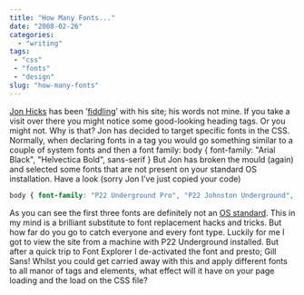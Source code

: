 ```yaml
---
title: "How Many Fonts..."
date: "2008-02-26"
categories: 
  - "writing"
tags:
 - "css"
 - "fonts"
 - "design"
slug: "how-many-fonts"
---
```


[Jon Hicks](https://www.hicksdesign.co.uk/) has been ’[fiddling](https://www.hicksdesign.co.uk/journal/fiddling)’ with his site; his words not mine. If you take a visit over there you might notice some good-looking heading tags. Or you might not. Why is that? Jon has decided to target specific fonts in the CSS. Normally, when declaring fonts in a tag you would go something similar to a couple of system fonts and then a font family: body { font-family: "Arial Black", "Helvectica Bold", sans-serif } But Jon has broken the mould (again) and selected some fonts that are not present on your standard OS installation. Have a look (sorry Jon I’ve just copied your code)

```css
body { font-family: "P22 Underground Pro", "P22 Johnston Underground", "P22 Underground", "Gill Sans", "Gill Sans MT", GillSans, Helvetica, Arial, sans-serif; }
```

As you can see the first three fonts are definitely not an [OS standard](https://www.ampsoft.net/webdesign-l/WindowsMacFonts.html). This in my mind is a brilliant substitute to font replacement hacks and tricks. But how far do you go to catch everyone and every font type. Luckily for me I got to view the site from a machine with P22 Underground installed. But after a quick trip to Font Explorer I de-activated the font and presto; Gill Sans! Whilst you could get carried away with this and apply different fonts to all manor of tags and elements, what effect will it have on your page loading and the load on the CSS file?
